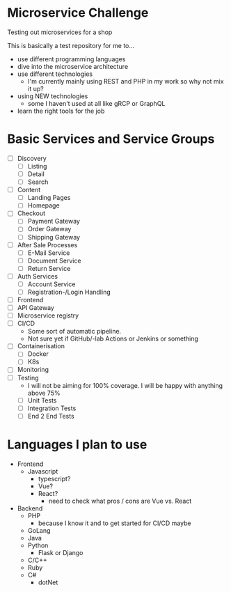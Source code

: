 # Microservice Challenge
Testing out microservices for a shop 

This is basically a test repository for me to...
* use different programming languages
* dive into the microservice architecture
* use different technologies
  * I'm currently mainly using REST and PHP in my work so why not mix it up?
* using NEW technologies
  * some I haven't used at all like gRCP or GraphQL
* learn the right tools for the job

# Basic Services and Service Groups

* [ ] Discovery
  * [ ] Listing
  * [ ] Detail
  * [ ] Search
* [ ] Content
  * [ ] Landing Pages
  * [ ] Homepage
* [ ] Checkout
  * [ ] Payment Gateway
  * [ ] Order Gateway
  * [ ] Shipping Gateway
* [ ] After Sale Processes
  * [ ] E-Mail Service
  * [ ] Document Service
  * [ ] Return Service
* [ ] Auth Services
  * [ ] Account Service
  * [ ] Registration-/Login Handling
* [ ] Frontend
* [ ] API Gateway
* [ ] Microservice registry
* [ ] CI/CD
  * Some sort of automatic pipeline.
  * Not sure yet if GitHub/-lab Actions or Jenkins or something
* [ ] Containerisation
  * [ ] Docker
  * [ ] K8s
* [ ] Monitoring
* [ ] Testing
  * I will not be aiming for 100% coverage. I will be happy with anything above 75%
  * [ ] Unit Tests
  * [ ] Integration Tests
  * [ ] End 2 End Tests

# Languages I plan to use
* Frontend
  * Javascript
    * typescript?
    * Vue?
    * React?
      * need to check what pros / cons are Vue vs. React
* Backend
  * PHP
    * because I know it and to get started for CI/CD maybe
  * GoLang
  * Java
  * Python
    * Flask or Django
  * C/C++
  * Ruby
  * C#
    * dotNet